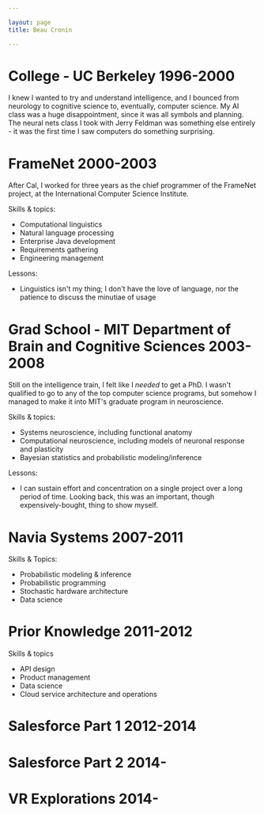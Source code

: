 ```yaml
---

layout: page
title: Beau Cronin

---
```


# College - UC Berkeley 1996-2000

I knew I wanted to try and understand intelligence, and I bounced from neurology to cognitive science to, eventually, computer science. My AI class was a huge disappointment, since it was all symbols and planning. The neural nets class I took with Jerry Feldman was something else entirely - it was the first time I saw computers do something surprising.

# FrameNet 2000-2003

After Cal, I worked for three years as the chief programmer of the FrameNet project, at the International Computer Science Institute.

Skills & topics:

 * Computational linguistics 
 * Natural language processing
 * Enterprise Java development
 * Requirements gathering
 * Engineering management

Lessons:

* Linguistics isn't my thing; I don't have the love of language, nor the patience to discuss the minutiae of usage

# Grad School - MIT Department of Brain and Cognitive Sciences 2003-2008

Still on the intelligence train, I felt like I _needed_ to get a PhD. I wasn't qualified to go to any of the top computer science programs, but somehow I managed to make it into MIT's graduate program in neuroscience.

Skills & topics:
* Systems neuroscience, including functional anatomy
* Computational neuroscience, including models of neuronal response and plasticity
* Bayesian statistics and probabilistic modeling/inference

Lessons:
* I can sustain effort and concentration on a single project over a long period of time. Looking back, this was an important, though expensively-bought, thing to show myself.

# Navia Systems 2007-2011

Skills & Topics:
* Probabilistic modeling & inference
* Probabilistic programming
* Stochastic hardware architecture
* Data science

# Prior Knowledge 2011-2012

Skills & topics
* API design
* Product management
* Data science
* Cloud service architecture and operations

# Salesforce Part 1 2012-2014

# Salesforce Part 2 2014-

# VR Explorations 2014-

